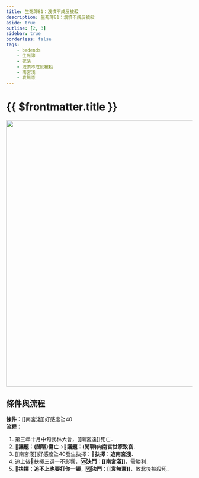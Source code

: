 ```yaml
---
title: 生死簿81：洩憤不成反被殺
description: 生死簿81：洩憤不成反被殺
aside: true
outline: [2, 3]
sidebar: true
borderless: false
tags:
    - badends
    - 生死簿
    - 死法
    - 洩憤不成反被殺
    - 南宮淺
    - 袁無憲
---
```


# {{ $frontmatter.title }}

<img width="720" src="/images/badends/badend81.png">

## 條件與流程

<b>條件：</b>[[南宮淺]]好感度≧40<br>
<b>流程：</b><br>
1. 第三年十月中旬武林大會，[[南宮遠]]死亡．
2. **📜議題：(閒聊)傷亡**→**📜議題：(閒聊)向南宮世家致哀**．
3. [[南宮淺]]好感度≧40發生抉擇：**📖抉擇：追南宮淺**．
4. 追上後📖抉擇三選一不影響，**🆚決鬥：[[南宮淺]]**，需勝利．
5. **📖抉擇：追不上也要打你一頓**，**🆚決鬥：[[袁無憲]]**，敗北後被殺死．
